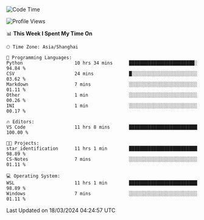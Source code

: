 <!--START_SECTION:waka-->
![Code Time](http://img.shields.io/badge/Code%20Time-1%2C544%20hrs%2049%20mins-blue)

![Profile Views](http://img.shields.io/badge/Profile%20Views-0-blue)

📊 **This Week I Spent My Time On** 

```text
🕑︎ Time Zone: Asia/Shanghai

💬 Programming Languages: 
Python                   10 hrs 34 mins      ████████████████████████░   94.84 % 
CSV                      24 mins             █░░░░░░░░░░░░░░░░░░░░░░░░   03.62 % 
Markdown                 7 mins              ░░░░░░░░░░░░░░░░░░░░░░░░░   01.11 % 
Other                    1 min               ░░░░░░░░░░░░░░░░░░░░░░░░░   00.26 % 
INI                      1 min               ░░░░░░░░░░░░░░░░░░░░░░░░░   00.17 % 

🔥 Editors: 
VS Code                  11 hrs 8 mins       █████████████████████████   100.00 % 

🐱‍💻 Projects: 
star_identification      11 hrs 1 min        █████████████████████████   98.89 % 
CS-Notes                 7 mins              ░░░░░░░░░░░░░░░░░░░░░░░░░   01.11 % 

💻 Operating System: 
WSL                      11 hrs 1 min        █████████████████████████   98.89 % 
Windows                  7 mins              ░░░░░░░░░░░░░░░░░░░░░░░░░   01.11 % 
```


 Last Updated on 18/03/2024 04:24:57 UTC
<!--END_SECTION:waka-->